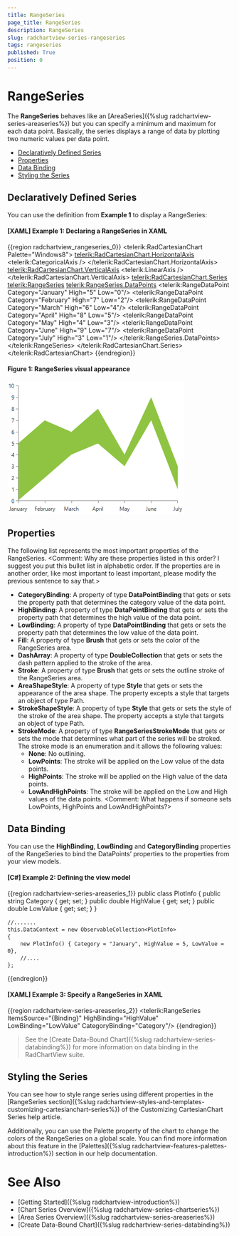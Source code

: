 ```yaml
---
title: RangeSeries
page_title: RangeSeries
description: RangeSeries
slug: radchartview-series-rangeseries
tags: rangeseries
published: True
position: 0
---
```


# RangeSeries

The __RangeSeries__ behaves like an [AreaSeries]({%slug radchartview-series-areaseries%}) but you can specify a minimum and maximum for each data point. Basically, the series displays a range of data by plotting two numeric values per data point.

* [Declaratively Defined Series](#declaratively-defined-series)
* [Properties](#properties)
* [Data Binding](#data-binding)
* [Styling the Series](#styling-the-series)

## Declaratively Defined Series

You can use the definition from __Example 1__ to display a RangeSeries:  

#### __[XAML] Example 1: Declaring a RangeSeries in XAML__
{{region radchartview_rangeseries_0}}
	<telerik:RadCartesianChart Palette="Windows8">
		<telerik:RadCartesianChart.HorizontalAxis>
			<telerik:CategoricalAxis />
		</telerik:RadCartesianChart.HorizontalAxis>
		<telerik:RadCartesianChart.VerticalAxis>
			<telerik:LinearAxis />
		</telerik:RadCartesianChart.VerticalAxis>
		<telerik:RadCartesianChart.Series>
			<telerik:RangeSeries>
				<telerik:RangeSeries.DataPoints>
					<telerik:RangeDataPoint Category="January" High="5" Low="0"/>
					<telerik:RangeDataPoint Category="February" High="7" Low="2"/>
					<telerik:RangeDataPoint Category="March" High="6" Low="4"/>
					<telerik:RangeDataPoint Category="April" High="8" Low="5"/>
					<telerik:RangeDataPoint Category="May" High="4" Low="3"/>
					<telerik:RangeDataPoint Category="June" High="9" Low="7"/>
					<telerik:RangeDataPoint Category="July" High="3" Low="1"/>
				</telerik:RangeSeries.DataPoints>
			</telerik:RangeSeries>
		</telerik:RadCartesianChart.Series>
	</telerik:RadCartesianChart>
{{endregion}}

#### __Figure 1: RangeSeries visual appearance__  
![radchartview-series-areaseries](images/radchartview-series-rangeseries.png)
 
## Properties

The following list represents the most important properties of the RangeSeries.
<Comment: Why are these properties listed in this order? I suggest you put this bullet list in alphabetic order. If the properties are in another order, like most important to least important, please modify the previous sentence to say that.>
* __CategoryBinding__: A property of type __DataPointBinding__ that gets or sets the property path that determines the category value of the data point.
* __HighBinding__: A property of type __DataPointBinding__ that gets or sets the property path that determines the high value of the data point.
* __LowBinding__: A property of type __DataPointBinding__ that gets or sets the property path that determines the low value of the data point.
* __Fill__: A property of type __Brush__ that gets or sets the color of the RangeSeries area.
* __DashArray__: A property of type __DoubleCollection__ that gets or sets the dash pattern applied to the stroke of the area.
* __Stroke__: A property of type __Brush__ that gets or sets the outline stroke of the RangeSeries area.
* __AreaShapeStyle__: A property of type __Style__ that gets or sets the appearance of the area shape. The property excepts a style that targets an object of type Path.
* __StrokeShapeStyle__: A property of type __Style__ that gets or sets the style of the stroke of the area shape. The property accepts a style that targets an object of type Path.
* __StrokeMode__: A property of type __RangeSeriesStrokeMode__ that gets or sets the mode that determines what part of the series will be stroked. The stroke mode is an enumeration and it allows the following values:  
	* __None__: No outlining.
	* __LowPoints__: The stroke will be applied on the Low value of the data points.
	* __HighPoints__: The stroke will be applied on the High value of the data points.
	* __LowAndHighPoints__: The stroke will be applied on the Low and High values of the data points.
<Comment: What happens if someone sets LowPoints, HighPoints and LowAndHighPoints?>
## Data Binding

You can use the __HighBinding__, __LowBinding__ and __CategoryBinding__ properties of the RangeSeries to bind the DataPoints’ properties to the properties from your view models.

#### __[C#] Example 2: Defining the view model__

{{region radchartview-series-areaseries_1}}
	public class PlotInfo
    {
        public string Category { get; set; }
        public double HighValue { get; set; }
        public double LowValue { get; set; }
    }

	//.......
	this.DataContext = new ObservableCollection<PlotInfo>
	{
		new PlotInfo() { Category = "January", HighValue = 5, LowValue = 0},
		//....
	};
{{endregion}}	

#### __[XAML] Example 3: Specify a RangeSeries in XAML__
{{region radchartview-series-areaseries_2}}
	<telerik:RangeSeries ItemsSource="{Binding}" HighBinding="HighValue" LowBinding="LowValue" CategoryBinding="Category"/>
{{endregion}}

>See the [Create Data-Bound Chart]({%slug radchartview-series-databinding%}) for more information on data binding in the RadChartView suite.

## Styling the Series

You can see how to style range series using different properties in the [RangeSeries section]({%slug radchartview-styles-and-templates-customizing-cartesianchart-series%}) of the Customizing CartesianChart Series help article.

Additionally, you can use the Palette property of the chart to change the colors of the RangeSeries on a global scale. You can find more information about this feature in the [Palettes]({%slug radchartview-features-palettes-introduction%}) section in our help documentation.

# See Also
 * [Getting Started]({%slug radchartview-introduction%})
 * [Chart Series Overview]({%slug radchartview-series-chartseries%})
 * [Area Series Overview]({%slug radchartview-series-areaseries%})
 * [Create Data-Bound Chart]({%slug radchartview-series-databinding%})

